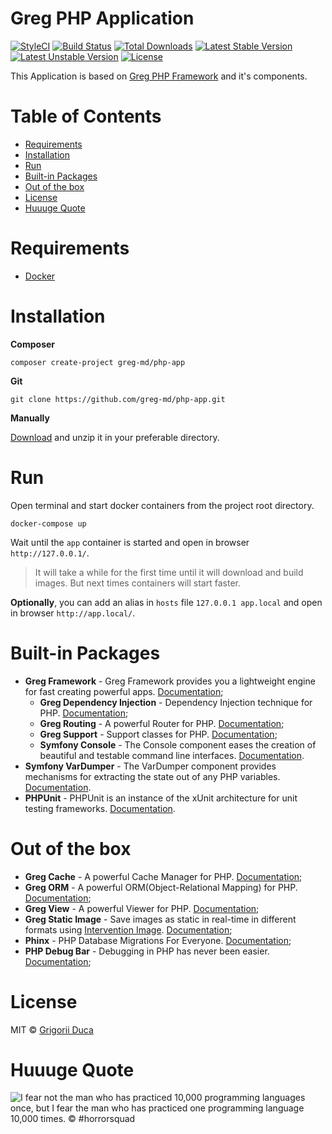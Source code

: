 # Greg PHP Application

[![StyleCI](https://styleci.io/repos/72987376/shield?style=flat)](https://styleci.io/repos/72987376)
[![Build Status](https://travis-ci.org/greg-md/php-app.svg)](https://travis-ci.org/greg-md/php-app)
[![Total Downloads](https://poser.pugx.org/greg-md/php-app/d/total.svg)](https://packagist.org/packages/greg-md/php-app)
[![Latest Stable Version](https://poser.pugx.org/greg-md/php-app/v/stable.svg)](https://packagist.org/packages/greg-md/php-app)
[![Latest Unstable Version](https://poser.pugx.org/greg-md/php-app/v/unstable.svg)](https://packagist.org/packages/greg-md/php-app)
[![License](https://poser.pugx.org/greg-md/php-app/license.svg)](https://packagist.org/packages/greg-md/php-app)

This Application is based on [Greg PHP Framework](https://github.com/greg-md/php-framework) and it's components.

# Table of Contents

* [Requirements](#requirements)
* [Installation](#installation)
* [Run](#run)
* [Built-in Packages](#built-in-packages)
* [Out of the box](#out-of-the-box)
* [License](#license)
* [Huuuge Quote](#huuuge-quote)

# Requirements

* [Docker](https://www.docker.com/)

# Installation

**Composer**

`composer create-project greg-md/php-app`

**Git**

`git clone https://github.com/greg-md/php-app.git`

**Manually**

[Download](https://github.com/greg-md/php-app/archive/master.zip) and unzip it in your preferable directory.

# Run

Open terminal and start docker containers from the project root directory.

`docker-compose up`

Wait until the `app` container is started and open in browser `http://127.0.0.1/`.

> It will take a while for the first time until it will download and build images.
> But next times containers will start faster.

**Optionally**, you can add an alias in `hosts` file `127.0.0.1 app.local` and open in browser `http://app.local/`.

# Built-in Packages

* **Greg Framework** - Greg Framework provides you a lightweight engine for fast creating powerful apps. [Documentation](https://github.com/greg-md/php-framework);
    * **Greg Dependency Injection** - Dependency Injection technique for PHP. [Documentation](https://github.com/greg-md/php-dependency-injection);
    * **Greg Routing** - A powerful Router for PHP. [Documentation](https://github.com/greg-md/php-routing);
    * **Greg Support** - Support classes for PHP. [Documentation](https://github.com/greg-md/php-support);
    * **Symfony Console** - The Console component eases the creation of beautiful and testable command line interfaces. [Documentation](http://symfony.com/doc/current/components/console.html).
* **Symfony VarDumper** - The VarDumper component provides mechanisms for extracting the state out of any PHP variables. [Documentation](https://symfony.com/doc/current/components/var_dumper.html).
* **PHPUnit** - PHPUnit is an instance of the xUnit architecture for unit testing frameworks. [Documentation](https://phpunit.de/).

# Out of the box

* **Greg Cache** - A powerful Cache Manager for PHP. [Documentation](https://github.com/greg-md/php-cache);
* **Greg ORM** - A powerful ORM(Object-Relational Mapping) for PHP. [Documentation](https://github.com/greg-md/php-orm);
* **Greg View** - A powerful Viewer for PHP. [Documentation](https://github.com/greg-md/php-view);
* **Greg Static Image** - Save images as static in real-time in different formats using [Intervention Image](http://image.intervention.io/). [Documentation](https://github.com/greg-md/php-static-image);
* **Phinx** - PHP Database Migrations For Everyone. [Documentation](https://phinx.org/);
* **PHP Debug Bar** - Debugging in PHP has never been easier. [Documentation](http://phpdebugbar.com/);

# License

MIT © [Grigorii Duca](http://greg.md)

# Huuuge Quote

![I fear not the man who has practiced 10,000 programming languages once, but I fear the man who has practiced one programming language 10,000 times. &copy; #horrorsquad](http://greg.md/huuuge-quote-fb.jpg)
